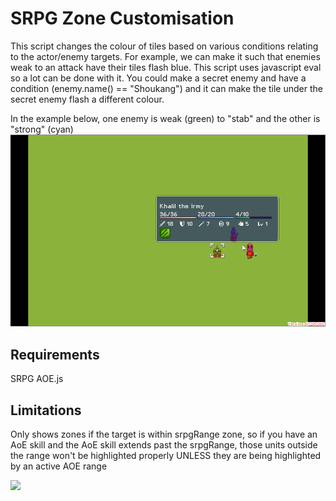 # SRPG Zone Customisation
This script changes the colour of tiles based on various conditions relating to the actor/enemy targets. 
For example, we can make it such that enemies weak to an attack have their tiles flash blue.
This script uses javascript eval so a lot can be done with it. You could make a secret enemy
and have a condition (enemy.name() == "Shoukang") and it can make the tile under the secret
enemy flash a different colour. 

In the example below, one enemy is weak (green) to "stab" and the other is "strong" (cyan)
![](https://github.com/boomyville/RMMV/blob/master/SRPG%20Zone%20Customisation/Example.gif?raw=true)

## Requirements
SRPG AOE.js

## Limitations
Only shows zones if the target is within srpgRange zone, so if you have an AoE skill and the AoE
skill extends past the srpgRange, those units outside the range won't be highlighted properly UNLESS
they are being highlighted by an active AOE range

![](https://github.com/boomyville/RMMV/blob/master/SRPG%20Zone%20Customisation/Example2.gif?raw=true)
